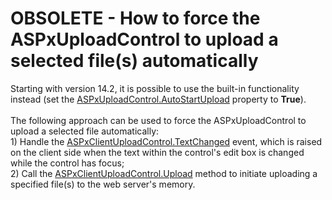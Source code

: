 # OBSOLETE - How to force the ASPxUploadControl to upload a selected file(s) automatically


<p>Starting with version 14.2, it is possible to use the built-in functionality instead (set the <a href="https://documentation.devexpress.com/#AspNet/DevExpressWebASPxUploadControl_AutoStartUploadtopic">ASPxUploadControl.AutoStartUpload</a> property to <strong>True</strong>).<br /><br />The following approach can be used to force the ASPxUploadControl to upload a selected file automatically:<br /> 1) Handle the <a href="http://documentation.devexpress.com/#AspNet/DevExpressWebASPxUploadControlScriptsASPxClientUploadControl_TextChangedtopic">ASPxClientUploadControl.TextChanged</a> event, which is raised on the client side when the text within the control's edit box is changed while the control has focus;<br /> 2) Call the <a href="http://documentation.devexpress.com/#AspNet/DevExpressWebASPxUploadControlScriptsASPxClientUploadControl_Uploadtopic">ASPxClientUploadControl.Upload</a> method to initiate uploading a specified file(s) to the web server's memory.</p>

<br/>


